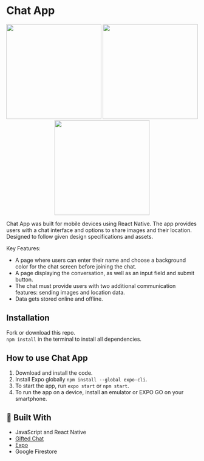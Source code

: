 # Chat App

<p align="center">
<img height="250" src="https://i.imgur.com/WNIfp4Q.jpg" >
<img height="250" src="https://i.imgur.com/PAXtgMb.jpg" >
<img height="250" src="https://i.imgur.com/yEw8SdF.jpg" >
</p>

Chat App was built for mobile devices using React Native. The app
provides users with a chat interface and options to share images and their
location. Designed to follow given design specifications and assets.

Key Features:

- A page where users can enter their name and choose a background color for the chat screen before joining the chat.
- A page displaying the conversation, as well as an input field and submit button.
- The chat must provide users with two additional communication features: sending images and location data.
- Data gets stored online and offline.

## Installation

Fork or download this repo.  
`npm install` in the terminal to install all dependencies.

## How to use Chat App

1. Download and install the code.
2. Install Expo globally `npm install --global expo-cli`.
3. To start the app, run `expo start` or `npm start`.
4. To run the app on a device, install an emulator or EXPO GO on your smartphone.

## 🔨 Built With

- JavaScript and React Native
- [Gifted Chat](https://github.com/FaridSafi/react-native-gifted-chat)
- [Expo](https://expo.dev/)
- Google Firestore
